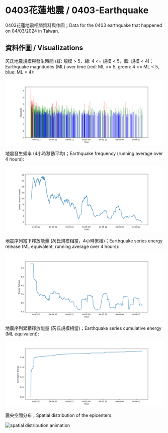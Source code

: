 # 0403花蓮地震 / 0403-Earthquake

0403花蓮地震相關資料與作圖；Data for the 0403 earthquake that happened on 04/03/2024 in Taiwan.

## 資料作圖 / Visualizations

芮氏地震規模與發生時間 (紅: 規模 > 5，綠: 4 <= 規模 < 5，藍: 規模 < 4)；Earthquake magnitudes (ML) over time (red: ML >= 5, green: 4 <= ML < 5, blue: ML < 4):

![magnitudes over time](images/mag_t.png)

地震發生頻率 (4小時移動平均)；Earthquake frequency (running average over 4 hours):

![counts over time](images/count_t.png)

地震序列當下釋放能量 (芮氏規模相當，4小時累積)；Earthquake series energy release (ML equivalent, running average over 4 hours):

![energy release](images/summed_energy_t.png)

地震序列累積釋放能量 (芮氏規模相當)；Earthquake series cumulative energy (ML equivalent):

![cumulative energy](images/cumulative_energy_t.png)

震央空間分布；Spatial distribution of the epicenters:

![spatial distribution animation](images/3d_scatter.gif)
